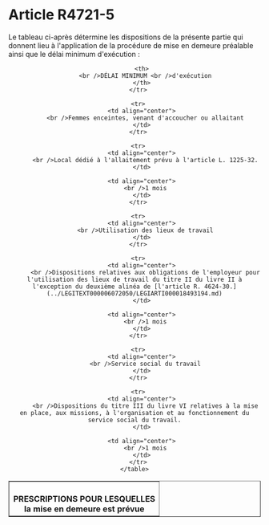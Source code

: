 # Article R4721-5

  
Le tableau ci-après détermine les dispositions de la présente partie qui donnent lieu à l'application de la procédure de mise en demeure préalable ainsi que le délai minimum d'exécution : 
  


<div align="center">
  <center>
    <table border="1">
      <tr>
        <th>
          <br />PRESCRIPTIONS POUR LESQUELLES <br />la mise en demeure est prévue
        </th>
        
        <th>
          <br />DÉLAI MINIMUM <br />d'exécution
        </th>
      </tr>
      
      <tr>
        <td align="center">
          <br />Femmes enceintes, venant d'accoucher ou allaitant
        </td>
      </tr>
      
      <tr>
        <td align="center">
          <br />Local dédié à l'allaitement prévu à l'article L. 1225-32.
        </td>
        
        <td align="center">
          <br />1 mois
        </td>
      </tr>
      
      <tr>
        <td align="center">
          <br />Utilisation des lieux de travail
        </td>
      </tr>
      
      <tr>
        <td align="center">
          <br />Dispositions relatives aux obligations de l'employeur pour l'utilisation des lieux de travail du titre II du livre II à l'exception du deuxième alinéa de [l'article R. 4624-30.](../LEGITEXT000006072050/LEGIARTI000018493194.md)
        </td>
        
        <td align="center">
          <br />1 mois
        </td>
      </tr>
      
      <tr>
        <td align="center">
          <br />Service social du travail
        </td>
      </tr>
      
      <tr>
        <td align="center">
          <br />Dispositions du titre III du livre VI relatives à la mise en place, aux missions, à l'organisation et au fonctionnement du service social du travail.
        </td>
        
        <td align="center">
          <br />1 mois
        </td>
      </tr>
    </table>
  </center>